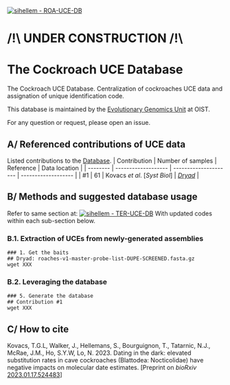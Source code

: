 [![sihellem - ROA-UCE-DB](https://img.shields.io/static/v1?label=sihellem&message=ROA-UCE-DB&color=red&logo=github)](https://github.com/sihellem/ROA-UCE-DB "Go to GitHub repo")

# /!\ UNDER CONSTRUCTION /!\

# The Cockroach UCE Database
The Cockroach UCE Database. Centralization of cockroaches UCE data and assignation of unique identification code.

This database is maintained by the [Evolutionary Genomics Unit](https://groups.oist.jp/egu) at OIST.

For any question or request, please open an issue.

## A/ Referenced contributions of UCE data
Listed contributions to the [Database](roa_uce_db_ids.tsv).
| Contribution  | Number of samples | Reference | Data location |
| --------  | ------------------- | --------------------- | ------------------- |
| #1 | 61 | Kovacs _et al_. [_Syst Biol_] | [_Dryad_](https://doi.org/10.5061/dryad.fxpnvx0wx) |

## B/ Methods and suggested database usage
Refer to same section at: [![sihellem - TER-UCE-DB](https://img.shields.io/static/v1?label=sihellem&message=TER-UCE-DB&color=red&logo=github)](https://github.com/sihellem/TER-UCE-DB#b-methods-and-suggested-database-usage "Go to GitHub repo")
With updated codes within each sub-section below.

### B.1. Extraction of UCEs from newly-generated assemblies
```
### 1. Get the baits
## Dryad: roaches-v1-master-probe-list-DUPE-SCREENED.fasta.gz
wget XXX
```
### B.2. Leveraging the database
```
### 5. Generate the database
## Contribution #1
wget XXX
```

## C/ How to cite
Kovacs, T.G.L, Walker, J., Hellemans, S., Bourguignon, T., Tatarnic, N.J., McRae, J.M., Ho, S.Y.W, Lo, N. 2023. Dating in the dark: elevated substitution rates in cave cockroaches (Blattodea: Nocticolidae) have negative impacts on molecular date estimates.
[Preprint on _bioRxiv_ [2023.01.17.524483](https://doi.org/10.1101/2023.01.17.524483)]
